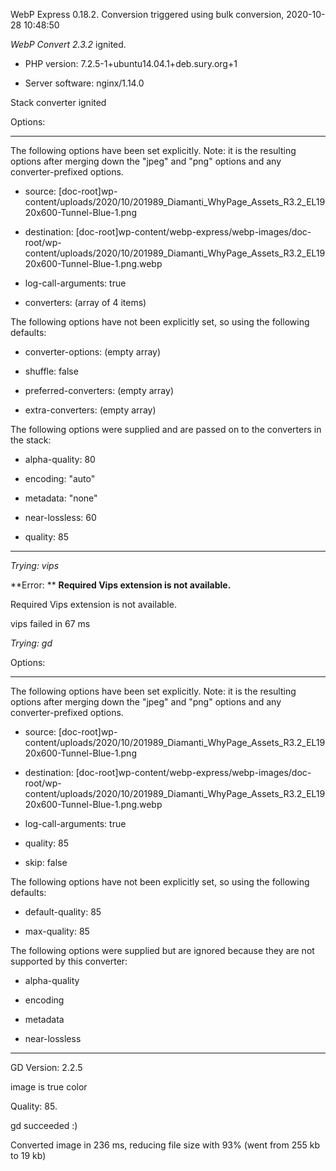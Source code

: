 WebP Express 0.18.2. Conversion triggered using bulk conversion, 2020-10-28 10:48:50

*WebP Convert 2.3.2*  ignited.
- PHP version: 7.2.5-1+ubuntu14.04.1+deb.sury.org+1
- Server software: nginx/1.14.0

Stack converter ignited

Options:
------------
The following options have been set explicitly. Note: it is the resulting options after merging down the "jpeg" and "png" options and any converter-prefixed options.
- source: [doc-root]wp-content/uploads/2020/10/201989_Diamanti_WhyPage_Assets_R3.2_EL1920x600-Tunnel-Blue-1.png
- destination: [doc-root]wp-content/webp-express/webp-images/doc-root/wp-content/uploads/2020/10/201989_Diamanti_WhyPage_Assets_R3.2_EL1920x600-Tunnel-Blue-1.png.webp
- log-call-arguments: true
- converters: (array of 4 items)

The following options have not been explicitly set, so using the following defaults:
- converter-options: (empty array)
- shuffle: false
- preferred-converters: (empty array)
- extra-converters: (empty array)

The following options were supplied and are passed on to the converters in the stack:
- alpha-quality: 80
- encoding: "auto"
- metadata: "none"
- near-lossless: 60
- quality: 85
------------


*Trying: vips* 

**Error: ** **Required Vips extension is not available.** 
Required Vips extension is not available.
vips failed in 67 ms

*Trying: gd* 

Options:
------------
The following options have been set explicitly. Note: it is the resulting options after merging down the "jpeg" and "png" options and any converter-prefixed options.
- source: [doc-root]wp-content/uploads/2020/10/201989_Diamanti_WhyPage_Assets_R3.2_EL1920x600-Tunnel-Blue-1.png
- destination: [doc-root]wp-content/webp-express/webp-images/doc-root/wp-content/uploads/2020/10/201989_Diamanti_WhyPage_Assets_R3.2_EL1920x600-Tunnel-Blue-1.png.webp
- log-call-arguments: true
- quality: 85
- skip: false

The following options have not been explicitly set, so using the following defaults:
- default-quality: 85
- max-quality: 85

The following options were supplied but are ignored because they are not supported by this converter:
- alpha-quality
- encoding
- metadata
- near-lossless
------------

GD Version: 2.2.5
image is true color
Quality: 85. 
gd succeeded :)

Converted image in 236 ms, reducing file size with 93% (went from 255 kb to 19 kb)
